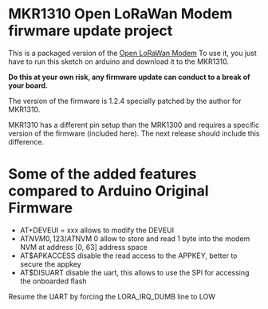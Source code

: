 # MKR1310 Open LoRaWan Modem firwmare update project

This is a packaged version of the [Open LoRaWan Modem](https://github.com/hardwario/lora-modem-abz)
To use it, you just have to run this sketch on arduino and download it to the MKR1310.

**Do this at your own risk, any firmware update can conduct to a break of your board.**

The version of the firmware is 1.2.4 specially patched by the author for MKR1310.

MKR1310 has a different pin setup than the MRK1300 and requires a specific version of the firmware (included here). The next release should include this difference.

# Some of the added features compared to Arduino Original Firmware
- AT+DEVEUI = xxx allows to modify the DEVEUI
- AT$NVM 0,123 / AT$NVM 0 allow to store and read 1 byte into the modem NVM at address [0, 63] address space
- AT$APKACCESS disable the read access to the APPKEY, better to secure the appkey
- AT$DISUART disable the uart, this allows to use the SPI for accessing the onboarded flash

Resume the UART by forcing the LORA_IRQ_DUMB line to LOW
